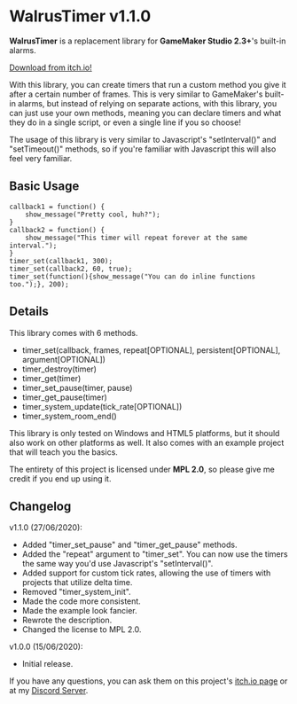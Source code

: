 # WalrusTimer v1.1.0

**WalrusTimer** is a replacement library for **GameMaker Studio 2.3+**'s built-in alarms.

[Download from itch.io!](https://mors-games.itch.io/WalrusTimer)

With this library, you can create timers that run a custom method you give it after a certain number of frames. This is very similar to GameMaker's built-in alarms, but instead of relying on separate actions, with this library, you can just use your own methods, meaning you can declare timers and what they do in a single script, or even a single line if you so choose!

The usage of this library is very similar to Javascript's "setInterval()" and "setTimeout()" methods, so if you're familiar with Javascript this will also feel very familiar.


## Basic Usage

```gml
callback1 = function() {
	show_message("Pretty cool, huh?");
}
callback2 = function() {
	show_message("This timer will repeat forever at the same interval.");
}
timer_set(callback1, 300);
timer_set(callback2, 60, true);
timer_set(function(){show_message("You can do inline functions too.");}, 200);
```


## Details
This library comes with 6 methods.
- timer_set(callback, frames, repeat[OPTIONAL], persistent[OPTIONAL], argument[OPTIONAL])
- timer_destroy(timer)
- timer_get(timer)
- timer_set_pause(timer, pause)
- timer_get_pause(timer)
- timer_system_update(tick_rate[OPTIONAL])
- timer_system_room_end()

This library is only tested on Windows and HTML5 platforms, but it should also work on other platforms as well. It also comes with an example project that will teach you the basics.

The entirety of this project is licensed under **MPL 2.0**, so please give me credit if you end up using it.

## Changelog
v1.1.0 (27/06/2020):
- Added "timer_set_pause" and "timer_get_pause" methods.
- Added the "repeat" argument to "timer_set". You can now use the timers the same way you'd use Javascript's "setInterval()".
- Added support for custom tick rates, allowing the use of timers with projects that utilize delta time.
- Removed "timer_system_init".
- Made the code more consistent.
- Made the example look fancier.
- Rewrote the description.
- Changed the license to MPL 2.0.

v1.0.0 (15/06/2020):
- Initial release.

If you have any questions, you can ask them on this project's [itch.io page](https://mors-games.itch.io/WalrusTimer) or at my [Discord Server](https://discord.gg/4jgSARF).
